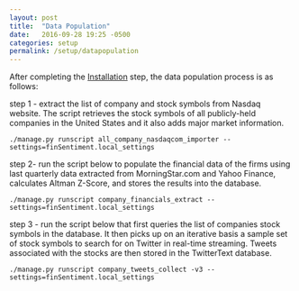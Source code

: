 ```yaml
---
layout: post
title:  "Data Population"
date:   2016-09-28 19:25 -0500
categories: setup
permalink: /setup/datapopulation
---
```


After completing the [Installation](/finSentiment/setup/installation) step, the data population process is as follows:

step 1 - extract the list of company and stock symbols from Nasdaq website. The script retrieves the stock symbols of all publicly-held companies in the United States 
and it also adds  major market information.
    
    ./manage.py runscript all_company_nasdaqcom_importer --settings=finSentiment.local_settings

step 2- run the script below to populate the financial data of the firms using last quarterly 
data extracted from MorningStar.com and Yahoo Finance, calculates Altman Z-Score,
and stores the results into the database.
    
    ./manage.py runscript company_financials_extract --settings=finSentiment.local_settings
    
step 3 - run the script below that first queries the list of companies stock symbols in the database.
It then picks up on an iterative basis a sample set of stock symbols to search for on Twitter in real-time streaming. 
Tweets associated with the stocks are then stored in the TwitterText database. 
   
    ./manage.py runscript company_tweets_collect -v3 --settings=finSentiment.local_settings
   
 
   
      
   